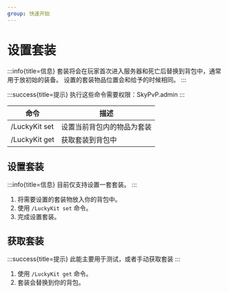 ```yaml
---
group: 快速开始
---
```


# 设置套装

:::info{title=信息}
套装将会在玩家首次进入服务器和死亡后替换到背包中，通常用于放初始的装备。 设置的套装物品位置会和给予的时候相同。
:::

:::success{title=提示}
执行这些命令需要权限：SkyPvP.admin
:::

| 命令            | 描述            |
| ------------- | ------------- |
| /LuckyKit set | 设置当前背包内的物品为套装 |
| /LuckyKit get | 获取套装到背包中      |

## 设置套装

:::info{title=信息}
目前仅支持设置一套套装。
:::

1. 将需要设置的套装物放入你的背包中。
2. 使用 `/LuckyKit set` 命令。
3. 完成设置套装。

## 获取套装

:::success{title=提示}
此能主要用于测试，或者手动获取套装
:::

1. 使用 `/LuckyKit get` 命令。
2. 套装会替换到你的背包。
